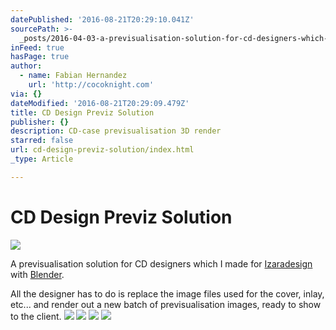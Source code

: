 ```yaml
---
datePublished: '2016-08-21T20:29:10.041Z'
sourcePath: >-
  _posts/2016-04-03-a-previsualisation-solution-for-cd-designers-which-i-made-fo.md
inFeed: true
hasPage: true
author:
  - name: Fabian Hernandez
    url: 'http://cocoknight.com'
via: {}
dateModified: '2016-08-21T20:29:09.479Z'
title: CD Design Previz Solution
publisher: {}
description: CD-case previsualisation 3D render
starred: false
url: cd-design-previz-solution/index.html
_type: Article

---
```

# CD Design Previz Solution
![](https://s3-us-west-2.amazonaws.com/the-grid-img/p/8ef85a14153aa9b520e612757a6d2b5389f7e10e.png)

A previsualisation solution for CD designers which I made for [Izaradesign][0] with [Blender][1].

All the designer has to do is replace the image files used for the cover, inlay, etc... and render out a new batch of previsualisation images, ready to show to the client.
![](https://s3-us-west-2.amazonaws.com/the-grid-img/p/f078ed2b96465e05d6212b6437c583421b5dbee3.png)
![](https://s3-us-west-2.amazonaws.com/the-grid-img/p/396f8f988ddf76f48e7dedd03d454cdc8f06eabf.png)
![](https://s3-us-west-2.amazonaws.com/the-grid-img/p/7cd2e1a7a8e2b986db0d735fca1c8009686959c9.png)
![](https://s3-us-west-2.amazonaws.com/the-grid-img/p/1f9b0cdd501d5dc2345e10cc59dd3c600aca0f0a.png)

[0]: http://izaradesign.ch/ "Izaradesign"
[1]: http://blender.org/ "Blender"